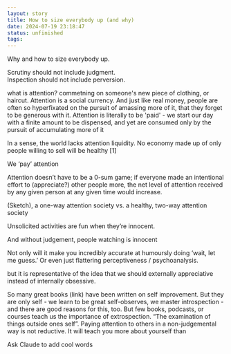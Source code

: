 ```yaml
---
layout: story
title: How to size everybody up (and why)
date: 2024-07-19 23:18:47
status: unfinished
tags:
---
```


Why and how to size everybody up.

Scrutiny should not include judgment.  
Inspection should not include perversion.

what is attention? commetning on someone's new piece of clothing, or haircut. 
Attention is a social currency. And just like real money, people are often so hyperfixated on the pursuit of amassing more of it, that they forget to be generous with it.
Attention is literally to be 'paid' - we start our day with a finite amount to be dispensed, and yet are consumed only by the pursuit of accumulating more of it


In a sense, the world lacks attention liquidity. No economy made up of only people willing to sell will be healthy [1]

We ‘pay’ attention

Attention doesn’t have to be a 0-sum game; if everyone made an intentional effort to (appreciate?) other people more, the net level of attention received by any given person at any given time would increase.

(Sketch), a one-way attention society vs. a healthy, two-way attention society

Unsolicited activities are fun when they’re innocent.

And without judgement, people watching is innocent

Not only will it make you incredibly accurate at humoursly doing ‘wait, let me guess.’ Or even just flattering
perceptiveness / psychoanalysis.

but it is representative of the idea that we should externally appreciative instead of internally obsessive.

So many great books (link) have been written on self improvement. But they are only self - we learn to be great
self-observes, we master introspection - and there are good reasons for this, too.
But few books, podcasts, or courses teach us the importance of extrospection. “The examination of things outside ones
self”. Paying attention to others in a non-judgemental way is not reductive. It will teach you more about yourself than

Ask Claude to add cool words
